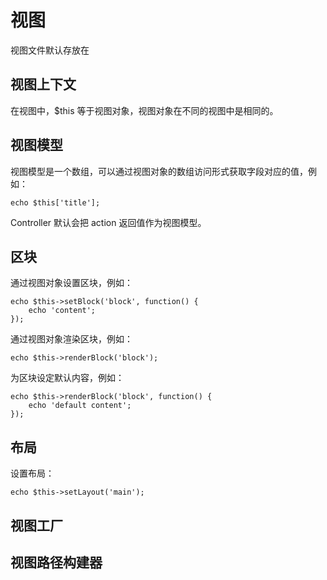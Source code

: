 # 视图
视图文件默认存放在

## 视图上下文
在视图中，$this 等于视图对象，视图对象在不同的视图中是相同的。

## 视图模型
视图模型是一个数组，可以通过视图对象的数组访问形式获取字段对应的值，例如：
```.php
echo $this['title'];
```
Controller 默认会把 action 返回值作为视图模型。

## 区块
通过视图对象设置区块，例如：
```.php
echo $this->setBlock('block', function() {
    echo 'content';
});
```

通过视图对象渲染区块，例如：
```.php
echo $this->renderBlock('block');
```

为区块设定默认内容，例如：
```.php
echo $this->renderBlock('block', function() {
    echo 'default content';
});
```

## 布局
设置布局：
```.php
echo $this->setLayout('main');
```

## 视图工厂


## 视图路径构建器


